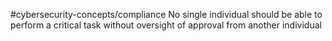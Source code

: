 #cybersecurity-concepts/compliance 
No single individual should be able to perform a critical task without oversight of approval from another individual 